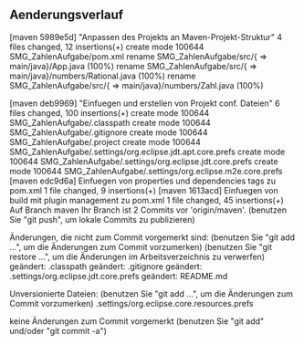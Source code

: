 ## Aenderungsverlauf

[maven 5989e5d] "Anpassen des Projekts an Maven-Projekt-Struktur"
 4 files changed, 12 insertions(+)
 create mode 100644 SMG_ZahlenAufgabe/pom.xml
 rename SMG_ZahlenAufgabe/src/{ => main/java}/App.java (100%)
 rename SMG_ZahlenAufgabe/src/{ => main/java}/numbers/Rational.java (100%)
 rename SMG_ZahlenAufgabe/src/{ => main/java}/numbers/Zahl.java (100%)

[maven deb9969] "Einfuegen und erstellen von Projekt conf. Dateien"
 6 files changed, 100 insertions(+)
 create mode 100644 SMG_ZahlenAufgabe/.classpath
 create mode 100644 SMG_ZahlenAufgabe/.gitignore
 create mode 100644 SMG_ZahlenAufgabe/.project
 create mode 100644 SMG_ZahlenAufgabe/.settings/org.eclipse.jdt.apt.core.prefs
 create mode 100644 SMG_ZahlenAufgabe/.settings/org.eclipse.jdt.core.prefs
 create mode 100644 SMG_ZahlenAufgabe/.settings/org.eclipse.m2e.core.prefs
[maven edc9d6a] Einfuegen von properties und dependencies tags zu pom.xml
 1 file changed, 9 insertions(+)
[maven 1613acd] Einfuegen von build mit plugin management zu  pom.xml
 1 file changed, 45 insertions(+)
Auf Branch maven
Ihr Branch ist 2 Commits vor 'origin/maven'.
  (benutzen Sie "git push", um lokale Commits zu publizieren)

Änderungen, die nicht zum Commit vorgemerkt sind:
  (benutzen Sie "git add <Datei>...", um die Änderungen zum Commit vorzumerken)
  (benutzen Sie "git restore <Datei>...", um die Änderungen im Arbeitsverzeichnis zu verwerfen)
	geändert:       .classpath
	geändert:       .gitignore
	geändert:       .settings/org.eclipse.jdt.core.prefs
	geändert:       README.md

Unversionierte Dateien:
  (benutzen Sie "git add <Datei>...", um die Änderungen zum Commit vorzumerken)
	.settings/org.eclipse.core.resources.prefs

keine Änderungen zum Commit vorgemerkt (benutzen Sie "git add" und/oder "git commit -a")
